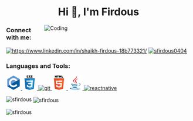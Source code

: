 <h1 align="center">Hi 👋, I'm Firdous</h1>
<img align="right" alt="Coding" width="400" src="(https://www.google.com/url?sa=i&url=https%3A%2F%2Ftenor.com%2Fview%2Fcoding-girl-gif-2332171326726785246&psig=AOvVaw1sHwD81254oyrNauR9iLNr&ust=1730732898824000&source=images&cd=vfe&opi=89978449&ved=0CBMQjRxqFwoTCLCH68-4wIkDFQAAAAAdAAAAABAE)">
<h3 align="left">Connect with me:</h3>
<p align="left">
<a href="https://linkedin.com/in/https://www.linkedin.com/in/shaikh-firdous-18b773321/" target="blank"><img align="center" src="https://raw.githubusercontent.com/rahuldkjain/github-profile-readme-generator/master/src/images/icons/Social/linked-in-alt.svg" alt="https://www.linkedin.com/in/shaikh-firdous-18b773321/" height="30" width="40" /></a>
<a href="https://www.leetcode.com/sfirdous0404" target="blank"><img align="center" src="https://raw.githubusercontent.com/rahuldkjain/github-profile-readme-generator/master/src/images/icons/Social/leet-code.svg" alt="sfirdous0404" height="30" width="40" /></a>
</p>

<h3 align="left">Languages and Tools:</h3>
<p align="left"> <a href="https://www.cprogramming.com/" target="_blank" rel="noreferrer"> <img src="https://raw.githubusercontent.com/devicons/devicon/master/icons/c/c-original.svg" alt="c" width="40" height="40"/> </a> <a href="https://www.w3schools.com/css/" target="_blank" rel="noreferrer"> <img src="https://raw.githubusercontent.com/devicons/devicon/master/icons/css3/css3-original-wordmark.svg" alt="css3" width="40" height="40"/> </a> <a href="https://git-scm.com/" target="_blank" rel="noreferrer"> <img src="https://www.vectorlogo.zone/logos/git-scm/git-scm-icon.svg" alt="git" width="40" height="40"/> </a> <a href="https://www.w3.org/html/" target="_blank" rel="noreferrer"> <img src="https://raw.githubusercontent.com/devicons/devicon/master/icons/html5/html5-original-wordmark.svg" alt="html5" width="40" height="40"/> </a> <a href="https://www.java.com" target="_blank" rel="noreferrer"> <img src="https://raw.githubusercontent.com/devicons/devicon/master/icons/java/java-original.svg" alt="java" width="40" height="40"/> </a> <a href="https://reactnative.dev/" target="_blank" rel="noreferrer"> <img src="https://reactnative.dev/img/header_logo.svg" alt="reactnative" width="40" height="40"/> </a> </p>

<p><img align="left" src="https://github-readme-stats.vercel.app/api/top-langs?username=sfirdous&show_icons=true&locale=en&layout=compact" alt="sfirdous" /></p>

<p>&nbsp;<img align="center" src="https://github-readme-stats.vercel.app/api?username=sfirdous&show_icons=true&locale=en" alt="sfirdous" /></p>

<p><img align="center" src="https://github-readme-streak-stats.herokuapp.com/?user=sfirdous&" alt="sfirdous" /></p>





